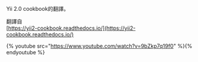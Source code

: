 Yii 2.0 cookbook的翻譯。

翻譯自  
[https://yii2-cookbook.readthedocs.io/](https://yii2-cookbook.readthedocs.io/)

{% youtube src="https://www.youtube.com/watch?v=9bZkp7q19f0" %}{% endyoutube %}



